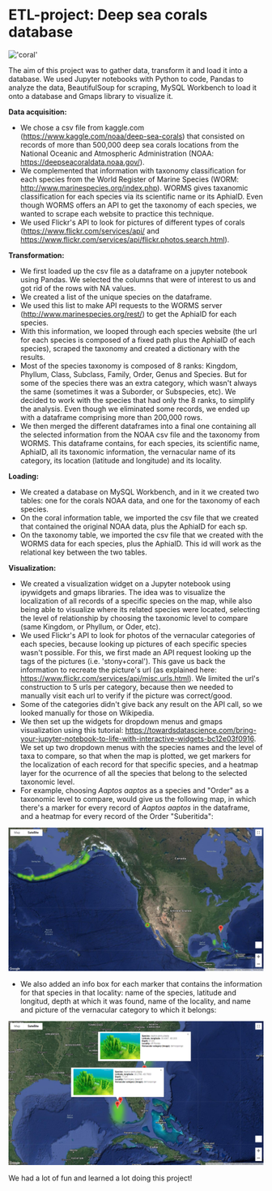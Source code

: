 # ETL-project: Deep sea corals database
!['coral'](https://deepseacoraldata.noaa.gov/images/Mushroom%20coral)

The aim of this project was to gather data, transform it and load it into a database.
We used Jupyter notebooks with Python to code, Pandas to analyze the data, BeautifulSoup for scraping, MySQL Workbench to load it onto a database and Gmaps library to visualize it.

<b>Data acquisition:</b></br>

- We chose a csv file from kaggle.com (https://www.kaggle.com/noaa/deep-sea-corals) that consisted on records of more than 500,000 deep sea corals locations from the National Oceanic and Atmospheric Administration (NOAA: https://deepseacoraldata.noaa.gov/).
- We complemented that information with taxonomy classification for each species from the World Register of Marine Species (WORM: http://www.marinespecies.org/index.php). WORMS gives taxanomic classification for each species via its scientific name or its AphiaID. Even though WORMS offers an API to get the taxonomy of each species, we wanted to scrape each website to practice this technique.
- We used Flickr's API to look for pictures of different types of corals (https://www.flickr.com/services/api/ and https://www.flickr.com/services/api/flickr.photos.search.html).


<b>Transformation:</b></br>

- We first loaded up the csv file as a dataframe on a jupyter notebook using Pandas. We selected the columns that were of interest to us and got rid of the rows with NA values.
- We created a list of the unique species on the dataframe.
- We used this list to make API requests to the WORMS server (http://www.marinespecies.org/rest/) to get the AphiaID for each species.
- With this information, we looped through each species website (the url for each species is composed of a fixed path plus the AphiaID of each species), scraped the taxonomy and created a dictionary with the results.
- Most of the species taxonomy is composed of 8 ranks: Kingdom, Phyllum, Class, Subclass, Family, Order, Genus and Species. But for some of the species there was an extra category, which wasn't always the same (sometimes it was a Suborder, or Subspecies, etc). We decided to work with the species that had only the 8 ranks, to simplify the analysis. Even though we eliminated some records, we ended up with a dataframe comprising more than 200,000 rows.
- We then merged the different dataframes into a final one containing all the selected information from the NOAA csv file and the taxonomy from WORMS. This dataframe contains, for each species, its scientific name, AphiaID, all its taxonomic information, the vernacular name of its category, its location (latitude and longitude) and its locality.


<b>Loading:</b></br>

- We created a database on MySQL Workbench, and in it we created two tables: one for the corals NOAA data, and one for the taxonomy of each species.
- On the coral information table, we imported the csv file that we created that contained the original NOAA data, plus the AphiaID for each sp.
- On the taxonomy table, we imported the csv file that we created with the WORMS data for each species, plus the AphiaID. This id will work as the relational key between the two tables.


<b>Visualization:</b></br>

- We created a visualization widget on a Jupyter notebook using ipywidgets and gmaps libraries. The idea was to visualize the localization of all records of a specific species on the map, while also being able to visualize where its related species were located, selecting the level of relationship by choosing the taxonomic level to compare (same Kingdom, or Phyllum, or Oder, etc).
- We used Flickr's API to look for photos of the vernacular categories of each species, because looking up pictures of each specific species wasn't possible. For this, we first made an API request looking up the tags of the pictures (i.e. 'stony+coral'). This gave us back the information to recreate the picture's url (as explained here: https://www.flickr.com/services/api/misc.urls.html). We limited the url's construction to 5 urls per category, because then we needed to manually visit each url to verify if the picture was correct/good.
- Some of the categories didn't give back any result on the API call, so we looked manually for those on Wikipedia.
- We then set up the widgets for dropdown menus and gmaps visualization using this tutorial: https://towardsdatascience.com/bring-your-jupyter-notebook-to-life-with-interactive-widgets-bc12e03f0916. We set up two dropdown menus with the species names and the level of taxa to compare, so that when the map is plotted, we get markers for the localization of each record for that specific species, and a heatmap layer for the ocurrence of all the species that belong to the selected taxonomic level. 
- For example, choosing <i>Aaptos aaptos</i> as a species and "Order" as a taxonomic level to compare, would give us the following map, in which there's a marker for every record of <i>Aaptos aaptos</i> in the dataframe, and a heatmap for every record of the Order "Suberitida":

<img src='https://github.com/lrondi/ETL-project/blob/master/Images/map.png'>

- We also added an info box for each marker that contains the information for that species in that locality: name of the species, latitude and longitud, depth at which it was found, name of the locality, and name and picture of the vernacular category to which it belongs:
<img src='https://github.com/lrondi/ETL-project/blob/master/Images/markers.png'>

We had a lot of fun and learned a lot doing this project!
